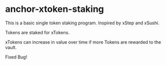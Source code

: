 # anchor-xtoken-staking

This is a basic single token staking program. Inspired by xStep and xSushi.

Tokens are staked for xTokens.

xTokens can increase in value over time if more Tokens are rewarded to the vault. 


Fixed Bug!
